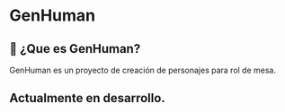 # GenHuman

## 🚀 ¿Que es GenHuman?

GenHuman es un proyecto de creación de personajes para rol de mesa.

## Actualmente en desarrollo.